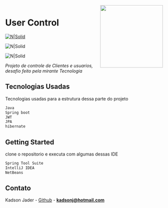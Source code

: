 <img src="https://cdn.auth0.com/blog/logos/spring-boot.png" height="200px" align="right"/>

# User Control

[![N|Solid](https://dummyimage.com/162x32/2aeb07/0011ff&text=Development+by+kadson)](https://www.linkedin.com/in/kadson-jader-martins-ferreira-69463731/)

![N|Solid](https://img.shields.io/badge/Version-1.0-brightgreen)

![N|Solid](https://img.shields.io/badge/status-Finished-brightgreen)

_Projeto de controle de Clientes e usuarios, desafio feito pela mirante Tecnologia_

## Tecnologias Usadas
Tecnologias usadas para a estrutura dessa parte do projeto
```sh
Java
Spring boot
JWT
JPA
hibernate
```

## Getting Started
clone o repositorio e executa com algumas dessas IDE
```sh
Spring Tool Suite
IntelliJ IDEA
NetBeans
```

## Contato

Kadson Jader - [Github](https://github.com/kadsonjader) - **kadsonj@hotmail.com**
